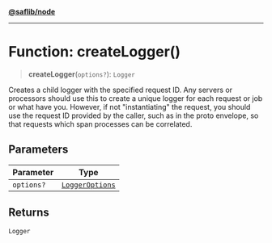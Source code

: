 [**@saflib/node**](../index.md)

***

# Function: createLogger()

> **createLogger**(`options?`): `Logger`

Creates a child logger with the specified request ID. Any servers or processors
should use this to create a unique logger for each request or job or what have you.
However, if not "instantiating" the request, you should use the request ID provided
by the caller, such as in the proto envelope, so that requests which span processes
can be correlated.

## Parameters

| Parameter | Type |
| ------ | ------ |
| `options?` | [`LoggerOptions`](../interfaces/LoggerOptions.md) |

## Returns

`Logger`
